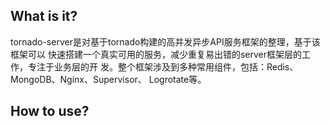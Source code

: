 ## What is it?
tornado-server是对基于tornado构建的高并发异步API服务框架的整理，基于该框架可以
快速搭建一个真实可用的服务，减少重复易出错的server框架层的工作，专注于业务层的开
发。整个框架涉及到多种常用组件，包括：Redis、MongoDB、Nginx、Supervisor、
Logrotate等。
## How to use?